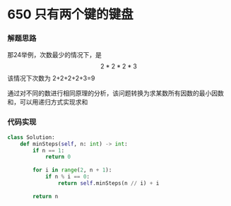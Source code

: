 # 650 只有两个键的键盘

### 解题思路

那24举例，次数最少的情况下，是
$$
2*2*2*3
$$
该情况下次数为 2+2+2+2+3=9

通过对不同的数进行相同原理的分析，该问题转换为求某数所有因数的最小因数和，可以用递归方式实现求和

### 代码实现

```python
class Solution:
    def minSteps(self, n: int) -> int:
        if n == 1:
            return 0
       	
        for i in range(2, n + 1):
            if n % i == 0:
                return self.minSteps(n // i) + i
        
        return n
```

